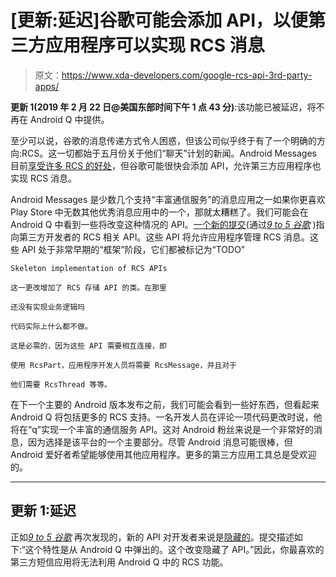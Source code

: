 # [更新:延迟]谷歌可能会添加 API，以便第三方应用程序可以实现 RCS 消息

> 原文：<https://www.xda-developers.com/google-rcs-api-3rd-party-apps/>

**更新 1(2019 年 2 月 22 日@美国东部时间下午 1 点 43 分)**:该功能已被延迟，将不再在 Android Q 中提供。

至少可以说，谷歌的消息传递方式令人困惑，但该公司似乎终于有了一个明确的方向:RCS。这一切都始于五月份关于他们“聊天”计划的新闻。Android Messages 目前[享受许多 RCS 的好处](https://www.xda-developers.com/google-pixel-3-3-xl-verizon-rcs/)，但谷歌可能很快会添加 API，允许第三方应用程序也实现 RCS 消息。

Android Messages 是少数几个支持“丰富通信服务”的消息应用之一如果你更喜欢 Play Store 中无数其他优秀消息应用中的一个，那就太糟糕了。我们可能会在 Android Q 中看到一些将改变这种情况的 API。[一个新的提交](https://android-review.googlesource.com/c/platform/frameworks/base/+/849669)(通过[*9 to 5 谷歌*](https://9to5google.com/2019/01/07/android-q-rcs-third-party-developers/) )指向第三方开发者的 RCS 相关 API。这些 API 将允许应用程序管理 RCS 消息。这些 API 处于非常早期的“框架”阶段，它们都被标记为“TODO”

```
Skeleton implementation of RCS APIs

这一更改增加了 RCS 存储 API 的类。在那里

还没有实现业务逻辑吗

代码实际上什么都不做。

这是必需的，因为这些 API 需要相互连接，即

使用 RcsPart，应用程序开发人员将需要 RcsMessage，并且对于

他们需要 RcsThread 等等。
```

在下一个主要的 Android 版本发布之前，我们可能会看到一些好东西，但看起来 Android Q 将包括更多的 RCS 支持。一名开发人员在评论一项代码更改时说，他将在“q”实现一个丰富的通信服务 API。这对 Android 粉丝来说是一个非常好的消息，因为选择是该平台的一个主要部分。尽管 Android 消息可能很棒，但 Android 爱好者希望能够使用其他应用程序。更多的第三方应用工具总是受欢迎的。

* * *

## 更新 1:延迟

正如[*9 to 5 谷歌*](https://9to5google.com/2019/02/22/android-q-rcs-api-delay/) 再次发现的，新的 API 对开发者来说是[隐藏的](https://android-review.googlesource.com/c/platform/frameworks/base/+/909259)。提交描述如下:“这个特性是从 Android Q 中弹出的。这个改变隐藏了 API。”因此，你最喜欢的第三方短信应用将无法利用 Android Q 中的 RCS 功能。